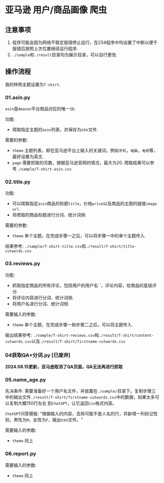 # 亚马逊 用户/商品画像 爬虫

## **注意事项**

1. 程序可能会因为网络不稳定报错停止运行，在234程序中均设置了中断以便于报错后按照上次位置继续运行程序.
2. `./sample`和`./result`目录均为展示目录，可以自行更改.

## 操作流程

我的样例主题设置为`T-shirt`.

### 01.asin.py

`asin`是`Amazon`平台商品对应的唯一`ID`.

功能:

- 爬取指定主题的`asin`列表，并保存为csv文件.

需要的参数:  

- `theme` 主题列表，即在亚马逊平台上输入的关键词，例如`手机`，`电脑`，`电视`等，最好设置为英文.
- `page`  需要抓取的页数，根据亚马逊官网的情况，最大为20.
爬取结果可以参考`./sample/T-shirt-asin.csv`

### 02.title.py

功能:

- 可以爬取指定`asin`商品的标题`title`，价格`price`以及商品的主图的链接`image url`.
- 将爬取的商品标题进行分词、统计词频.

需要的参数:

- `theme` 单个主题，在完成步骤一之后，可以将步骤一中的单个主题传入.

结果参考: `./sample/T-shirt-title.csv`和`./result/T-shirt/title-cutwords.csv`

### 03.reviews.py

功能:

- 抓取指定商品的所有评论，包括用户的用户名``，评论内容，给商品的星级评分.
- 将评论内容进行分词、统计词频.
- 将用户名进行分词、统计词频.

需要输入的参数:  

- `theme` 单个主题，在完成步骤一和步骤二之后，可以将主题传入.

输出结果参考: `./sample/T-shirt-reviews.csv`和`./result/T-shirt/content-cutwords.csv`以及`./result/T-shirt/firstname-cutwords.csv`

### 04获取QA+分词.py [已废弃]

**2024.08.15更新，亚马逊取消了QA页面，QA无法再进行抓取**

### 05.name_age.py

先决条件: 需要准备好一个用户名文件，并放置在`./sample/`目录下。复制步骤三中的输出文件`./result/T-shirt/firstname-cutwords.csv`中的数据，如果太多可以复制大概150行左右 到`ChatGPT`，让它返回`csv`格式内容。

`ChatGPT`问答模板: "根据输入的内容，去除可能不是人名的行，并新增一列标记性别，男性为`M`，女性为`F`，输出csv文件。"

需要输入的参数:  

- `theme` 同上

### 06.report.py

需要输入的参数:  

- `theme` 同上
